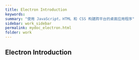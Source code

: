 ```yaml
---
title: Electron Introduction
keywords:
summary: "使用 JavaScript，HTML 和 CSS 构建跨平台的桌面应用程序"
sidebar: work_sidebar
permalink: mydoc_electron.html
folder: work
---
```


## Electron Introduction